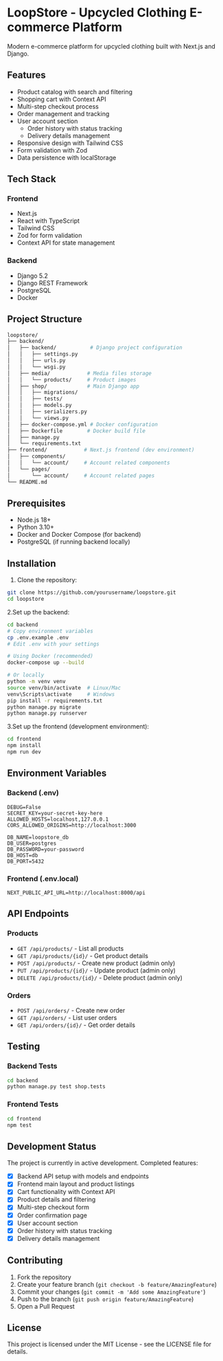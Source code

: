 # LoopStore - Upcycled Clothing E-commerce Platform

Modern e-commerce platform for upcycled clothing built with Next.js and Django.

## Features

- Product catalog with search and filtering
- Shopping cart with Context API
- Multi-step checkout process
- Order management and tracking
- User account section
  - Order history with status tracking
  - Delivery details management
- Responsive design with Tailwind CSS
- Form validation with Zod
- Data persistence with localStorage

## Tech Stack

### Frontend

- Next.js
- React with TypeScript
- Tailwind CSS
- Zod for form validation
- Context API for state management

### Backend

- Django 5.2
- Django REST Framework
- PostgreSQL
- Docker

## Project Structure

```bash
loopstore/
├── backend/
│   ├── backend/           # Django project configuration
│   │   ├── settings.py
│   │   ├── urls.py
│   │   └── wsgi.py
│   ├── media/            # Media files storage
│   │   └── products/     # Product images
│   ├── shop/             # Main Django app
│   │   ├── migrations/
│   │   ├── tests/
│   │   ├── models.py
│   │   ├── serializers.py
│   │   └── views.py
│   ├── docker-compose.yml # Docker configuration
│   ├── Dockerfile        # Docker build file
│   ├── manage.py
│   └── requirements.txt
├── frontend/            # Next.js frontend (dev environment)
│   ├── components/
│   │   └── account/     # Account related components
│   └── pages/
│       └── account/     # Account related pages
└── README.md
```

## Prerequisites

- Node.js 18+
- Python 3.10+
- Docker and Docker Compose (for backend)
- PostgreSQL (if running backend locally)

## Installation

1. Clone the repository:

```bash
git clone https://github.com/yourusername/loopstore.git
cd loopstore
```

2.Set up the backend:

```bash
cd backend
# Copy environment variables
cp .env.example .env
# Edit .env with your settings

# Using Docker (recommended)
docker-compose up --build

# Or locally
python -m venv venv
source venv/bin/activate  # Linux/Mac
venv\Scripts\activate     # Windows
pip install -r requirements.txt
python manage.py migrate
python manage.py runserver
```

3.Set up the frontend (development environment):

```bash
cd frontend
npm install
npm run dev
```

## Environment Variables

### Backend (.env)

```env
DEBUG=False
SECRET_KEY=your-secret-key-here
ALLOWED_HOSTS=localhost,127.0.0.1
CORS_ALLOWED_ORIGINS=http://localhost:3000

DB_NAME=loopstore_db
DB_USER=postgres
DB_PASSWORD=your-password
DB_HOST=db
DB_PORT=5432
```

### Frontend (.env.local)

```env
NEXT_PUBLIC_API_URL=http://localhost:8000/api
```

## API Endpoints

### Products

- `GET /api/products/` - List all products
- `GET /api/products/{id}/` - Get product details
- `POST /api/products/` - Create new product (admin only)
- `PUT /api/products/{id}/` - Update product (admin only)
- `DELETE /api/products/{id}/` - Delete product (admin only)

### Orders

- `POST /api/orders/` - Create new order
- `GET /api/orders/` - List user orders
- `GET /api/orders/{id}/` - Get order details

## Testing

### Backend Tests

```bash
cd backend
python manage.py test shop.tests
```

### Frontend Tests

```bash
cd frontend
npm test
```

## Development Status

The project is currently in active development. Completed features:

- [x] Backend API setup with models and endpoints
- [x] Frontend main layout and product listings
- [x] Cart functionality with Context API
- [x] Product details and filtering
- [x] Multi-step checkout form
- [x] Order confirmation page
- [x] User account section
- [x] Order history with status tracking
- [x] Delivery details management

## Contributing

1. Fork the repository
2. Create your feature branch (`git checkout -b feature/AmazingFeature`)
3. Commit your changes (`git commit -m 'Add some AmazingFeature'`)
4. Push to the branch (`git push origin feature/AmazingFeature`)
5. Open a Pull Request

## License

This project is licensed under the MIT License - see the LICENSE file for details.

